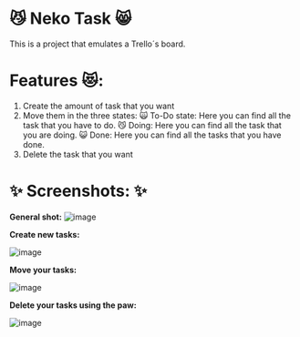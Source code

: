 # 😼 Neko Task 😸

This is a project that emulates a Trello´s board.

# Features 😻:

1. Create the amount of task that you want
2. Move them in the three states:
    🙀 To-Do state: Here you can find all the task that you have to do.
    😼 Doing: Here you can find all the task that you are doing.
    😺 Done: Here you can find all the tasks that you have done.
3. Delete the task that you want


# ✨ Screenshots: ✨

**General shot:** 
![image](https://user-images.githubusercontent.com/54784992/120908173-62e5fe00-c62d-11eb-822b-fda8edf825ab.png)

**Create new tasks:** 

![image](https://user-images.githubusercontent.com/54784992/120908189-7beeaf00-c62d-11eb-91b8-dc10bbd83132.png)

**Move your tasks:**

![image](https://user-images.githubusercontent.com/54784992/120908200-8d37bb80-c62d-11eb-912f-936ffb572493.png)

**Delete your tasks using the paw:**

![image](https://user-images.githubusercontent.com/54784992/120908217-9cb70480-c62d-11eb-9a4e-0319d8979902.png)
